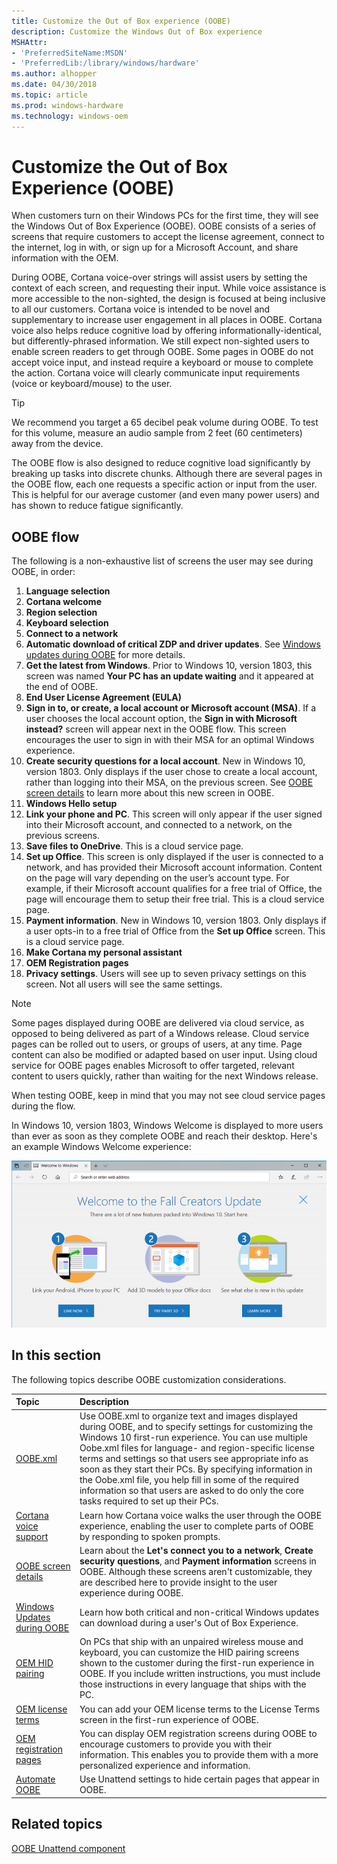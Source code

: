 ```yaml
---
title: Customize the Out of Box experience (OOBE)
description: Customize the Windows Out of Box experience
MSHAttr:
- 'PreferredSiteName:MSDN'
- 'PreferredLib:/library/windows/hardware'
ms.author: alhopper
ms.date: 04/30/2018
ms.topic: article
ms.prod: windows-hardware
ms.technology: windows-oem
---
```

# Customize the Out of Box Experience (OOBE)

When customers turn on their Windows PCs for the first time, they will see the Windows Out of Box Experience (OOBE). OOBE consists of a series of screens that require customers to accept the license agreement, connect to the internet, log in with, or sign up for a Microsoft Account, and share information with the OEM.

During OOBE, Cortana voice-over strings will assist users by setting the context of each screen, and requesting their input. While voice assistance is more accessible to the non-sighted, the design is focused at being inclusive to all our customers. Cortana voice is intended to be novel and supplementary to increase user engagement in all places in OOBE. Cortana voice also helps reduce cognitive load by offering informationally-identical, but differently-phrased information. We still expect non-sighted users to enable screen readers to get through OOBE. Some pages in OOBE do not accept voice input, and instead require a keyboard or mouse to complete the action. Cortana voice will clearly communicate input requirements (voice or keyboard/mouse) to the user.

> [!TIP]
> We recommend you target a 65 decibel peak volume during OOBE. To test for this volume, measure an audio sample from 2 feet (60 centimeters) away from the device.

The OOBE flow is also designed to reduce cognitive load significantly by breaking up tasks into discrete chunks. Although there are several pages in the OOBE flow, each one requests a specific action or input from the user. This is helpful for our average customer (and even many power users) and has shown to reduce fatigue significantly.

## OOBE flow

The following is a non-exhaustive list of screens the user may see during OOBE, in order:

1. **Language selection**
1. **Cortana welcome**
1. **Region selection**
1. **Keyboard selection**
1. **Connect to a network**
1. **Automatic download of critical ZDP and driver updates**. See [Windows updates during OOBE](windows-updates-during-oobe.md) for more details.
1. **Get the latest from Windows**. Prior to Windows 10, version 1803, this screen was named **Your PC has an update waiting** and it appeared at the end of OOBE.
1. **End User License Agreement (EULA)**
1. **Sign in to, or create, a local account or Microsoft account (MSA)**. If a user chooses the local account option, the **Sign in with Microsoft instead?** screen will appear next in the OOBE flow. This screen encourages the user to sign in with their MSA for an optimal Windows experience.
1. **Create security questions for a local account**. New in Windows 10, version 1803. Only displays if the user chose to create a local account, rather than logging into their MSA, on the previous screen. See [OOBE screen details](oobe-screen-details.md) to learn more about this new screen in OOBE.
1. **Windows Hello setup**
1. **Link your phone and PC**. This screen will only appear if the user signed into their Microsoft account, and connected to a network, on the previous screens.
1. **Save files to OneDrive**. This is a cloud service page.
1. **Set up Office**. This screen is only displayed if the user is connected to a network, and has provided their Microsoft account information. Content on the page will vary depending on the user’s account type. For example, if their Microsoft account qualifies for a free trial of Office, the page will encourage them to setup their free trial. This is a cloud service page.
1. **Payment information**. New in Windows 10, version 1803. Only displays if a user opts-in to a free trial of Office from the **Set up Office** screen. This is a cloud service page.
1. **Make Cortana my personal assistant**
1. **OEM Registration pages**
1. **Privacy settings**. Users will see up to seven privacy settings on this screen. Not all users will see the same settings.

> [!Note]
> Some pages displayed during OOBE are delivered via cloud service, as opposed to being delivered as part of a Windows release. Cloud service pages can be rolled out to users, or groups of users, at any time. Page content can also be modified or adapted based on user input. Using cloud service for OOBE pages enables Microsoft to offer targeted, relevant content to users quickly, rather than waiting for the next Windows release.
>
> When testing OOBE, keep in mind that you may not see cloud service pages during the flow.

In Windows 10, version 1803, Windows Welcome is displayed to more users than ever as soon as they complete OOBE and reach their desktop. Here's an example Windows Welcome experience:

![Example Windows Welcome experience in Microsoft Edge](images/windows-welcome.png)

## In this section

The following topics describe OOBE customization considerations.

| Topic                                     | Description                                                                        |
|:------------------------------------------|:-----------------------------------------------------------------------------------|
| [OOBE.xml](oobexml.md)                                | Use OOBE.xml to organize text and images displayed during OOBE, and to specify settings for customizing the Windows 10 first-run experience. You can use multiple Oobe.xml files for language- and region-specific license terms and settings so that users see appropriate info as soon as they start their PCs. By specifying information in the Oobe.xml file, you help fill in some of the required information so that users are asked to do only the core tasks required to set up their PCs. |
| [Cortana voice support](cortana-voice-support.md)     | Learn how Cortana voice walks the user through the OOBE experience, enabling the user to complete parts of OOBE by responding to spoken prompts.                       |
| [OOBE screen details](oobe-screen-details.md) | Learn about the **Let's connect you to a network**, **Create security questions**, and **Payment information** screens in OOBE. Although these screens aren't customizable, they are described here to provide insight to the user experience during OOBE. |
| [Windows Updates during OOBE](windows-updates-during-oobe.md) | Learn how both critical and non-critical Windows updates can download during a user's Out of Box Experience.  |
| [OEM HID pairing](oem-hid-pairing.md)                 | On PCs that ship with an unpaired wireless mouse and keyboard, you can customize the HID pairing screens shown to the customer during the first-run experience in OOBE. If you include written instructions, you must include those instructions in every language that ships with the PC.              |
| [OEM license terms](oem-license.md)                   | You can add your OEM license terms to the License Terms screen in the first-run experience of OOBE. |
| [OEM registration pages](oem-registration-pages.md)   | You can display OEM registration screens during OOBE to encourage customers to provide you with their information. This enables you to provide them with a more personalized experience and information. |
| [Automate OOBE](automate-oobe.md)                     | Use Unattend settings to hide certain pages that appear in OOBE.  |

## Related topics

[OOBE Unattend component](https://docs.microsoft.com/en-us/windows-hardware/customize/desktop/unattend/microsoft-windows-shell-setup-oobe)